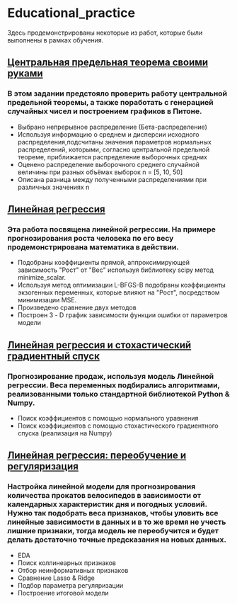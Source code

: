 # Educational_practice
Здесь продемонстрированы некоторые из работ, которые были выполнены в рамках обучения.


## [Центральная предельная теорема своими руками](https://nbviewer.jupyter.org/github/EuMentality/Educational_practice/blob/main/notebooks/Central_limit_theorem.ipynb)
### В этом задании предстояло проверить работу центральной предельной теоремы, а также поработать с генерацией случайных чисел и построением графиков в Питоне. 
* Выбрано непрерывное распределение (Бета-распределение)
* Используя информацию о среднем и дисперсии исходного распределения,подсчитаны значения параметров нормальных распределений, которыми, согласно центральной предельной теореме,    приближается распределение выборочных средних
* Оценено распределение выборочного среднего случайной величины при разных объёмах выборок n = [5, 10, 50]
* Описана разница между полученными распределениями при различных значениях n


## [Линейная регрессия](https://nbviewer.jupyter.org/github/EuMentality/Educational_practice/blob/main/notebooks/Linear_regression.ipynb)
### Эта работа посвящена линейной регрессии. На примере прогнозирования роста человека по его весу продемонстрирована математика в действии.
* Подобраны коэффициенты прямой, аппроксимирующей зависимость "Рост" от "Вес" используя библиотеку scipy метод  minimize_scalar.
* Используя метод оптимизации  L-BFGS-B подобраны коэффициенты экзогенных переменных, которые влияют на "Рост", посредством минимизации MSE. 
* Произведено сравнение двух методов
* Построен 3 - D график зависимости функции ошибки от параметров модели


## [Линейная регрессия и стохастический градиентный спуск](https://nbviewer.jupyter.org/github/EuMentality/Educational_practice/blob/main/notebooks/Lin_reg_Gradient_Descent.ipynb)
### Прогнозирование продаж, используя модель Линейной регрессии. Веса переменных подбирались алгоритмами, реализованными только стандартной библиотекой Python & Numpy.
* Поиск коэффициентов с помощью нормального уравнения
* Поиск коэффициентов с помощью стохастического градиентного спуска (реализация на Numpy)


## [Линейная регрессия: переобучение и регуляризация](https://nbviewer.jupyter.org/github/EuMentality/Educational_practice/blob/main/notebooks/Lin_reg_Overfitting_Regularization.ipynb)
### Настройка линейной модели для прогнозирования количества прокатов велосипедов в зависимости от календарных характеристик дня и погодных условий. Нужно так подобрать веса признаков, чтобы уловить все линейные зависимости в данных и в то же время не учесть лишние признаки, тогда модель не переобучится и будет делать достаточно точные предсказания на новых данных.
* EDA
* Поиск коллинеарных признаков
* Отбор неинформативных признаков
* Сравнение Lasso & Ridge
* Подбор параметра регуляризации
* Построение итоговой модели

